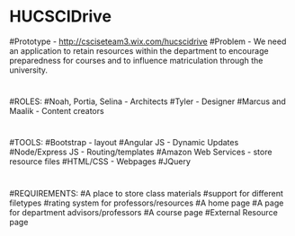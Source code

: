 # HUCSCIDrive
#Prototype - http://csciseteam3.wix.com/hucscidrive
#Problem - We need an application to retain resources within the department to encourage preparedness for courses and to influence matriculation through the university.
#
#ROLES:
#Noah, Portia, Selina - Architects
#Tyler - Designer
#Marcus and Maalik - Content creators
# 
#TOOLS:
#Bootstrap - layout
#Angular JS - Dynamic Updates
#Node/Express JS - Routing/templates
#Amazon Web Services - store resource files
#HTML/CSS - Webpages
#JQuery
#
#REQUIREMENTS:
#A place to store class materials
#support for different filetypes
#rating system for professors/resources
#A home page
#A page for department advisors/professors
#A course page
#External Resource page
